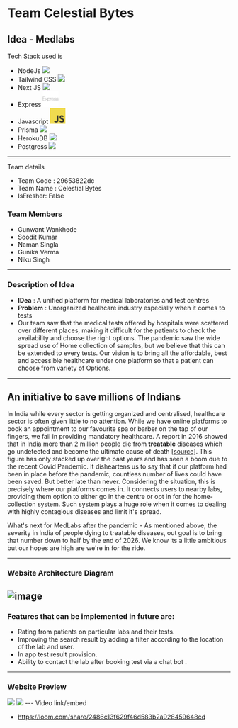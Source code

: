 <!-- 

You can check out [the Next.js GitHub repository](https://github.com/vercel/next.js/) - your feedback and contributions are welcome!

## Deploy on Vercel

The easiest way to deploy your Next.js app is to use the [Vercel Platform](https://vercel.com/new?utm_medium=default-template&filter=next.js&utm_source=create-next-app&utm_campaign=create-next-app-readme) from the creators of Next.js.

Check out our [Next.js deployment documentation](https://nextjs.org/docs/deployment) for more details. -->
 
 # Team Celestial Bytes
## Idea - Medlabs

Tech Stack used is 
- NodeJs <img height="35" src="https://avatars.githubusercontent.com/u/9950313?s=200&v=4">
- Tailwind CSS <img height = "35" src="https://avatars.githubusercontent.com/u/67109815?s=200&v=4">
- Next JS <img height="35" src="https://cdn.auth0.com/blog/logos/nextjs-logo.png">
- Express <img height="35" src="https://raw.githubusercontent.com/github/explore/80688e429a7d4ef2fca1e82350fe8e3517d3494d/topics/express/express.png">
- Javascript <img height="35" src="https://raw.githubusercontent.com/github/explore/80688e429a7d4ef2fca1e82350fe8e3517d3494d/topics/javascript/javascript.png">
- Prisma <img height ="45"  src="https://avatars.githubusercontent.com/u/17219288?s=200&v=4">
- HerokuDB <img height="35" src="https://avatars.githubusercontent.com/u/23211?s=200&v=4">
- Postgress <img height="35" src="https://avatars.githubusercontent.com/u/177543?s=200&v=4">

---
 Team details
- Team Code : 29653822dc
- Team Name : Celestial Bytes
- IsFresher: False
 ### Team Members
- Gunwant Wankhede
- Soodit Kumar
- Naman Singla
- Gunika Verma
- Niku Singh

---
### Description of Idea

- **IDea** : A unified platform for medical laboratories and test centres
- **Problem** : Unorganized healhcare industry especially when it comes to tests
- Our team saw that the medical tests offered by hospitals  were scattered over different places, making it difficult for the patients to check the availability and choose the right options. 
The pandemic saw the wide spread use of Home collection of samples, but we believe that this can be extended to every tests.
Our vision is to bring all the affordable, best and accessible healthcare under one platform so that a patient can choose from variety of Options.
---

## An initiative to save millions of Indians
In India while every sector is getting organized and centralised, healthcare sector is often given little to no attention. While we have online platforms to book an appointment to our favourite spa or barber on the tap of our fingers, we fail in providing mandatory healthcare. A report in 2016 showed that in India more than 2 million people die from **treatable** diseases which go undetected and become the ultimate cause of death [[source]](https://www.business-standard.com/article/current-affairs/more-indians-die-of-treatable-diseases-than-lack-of-access-to-healthcare-118090600102_1.html). This figure has only stacked up over the past years and has seen a boom due to the recent Covid Pandemic. It disheartens us to say that if our platform had been in place before the pandemic, countless number of lives could have been saved. But better late than never. Considering the situation, this is precisely where our platforms comes in. It connects users to nearby labs, providing them option to either go in the centre or opt in for the home-collection system. Such system plays a huge role when it comes to dealing with highly contagious diseases and limit it's spread. 

What's next for MedLabs after the pandemic - As mentioned above, the severity in India of people dying to treatable diseases, out goal is to bring that number down to half by the end of 2026. We know its a little ambitious but our hopes are high are we're in for the ride. 

---
<!-- ### Images -->
### Website Architecture Diagram
![image](https://i.imgur.com/mb5v5HQ.png)
---

### Features that can be implemented in future are:
- Rating from patients on particular labs and their tests.
- Improving the search result by adding a filter according to the location of the lab and user.
- In app test result provision.
- Ability to contact the lab after booking test via a chat bot .
---

### Website Preview
<img height=245 src="https://i.imgur.com/rLNyuPF.png">
<img height=245 src="https://i.imgur.com/ZwayxSe.png">
---
Video link/embed


- https://loom.com/share/2486c13f629f46d583b2a928459648cd
 
 
